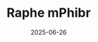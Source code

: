 ---  
layout: startup_page  
title: "Raphe mPhibr"  
id: "raphe.com"  
permalink: "/raphemphibrraphe.com06262025/"  
website: "https://www.raphe.com/"  
funding_round: "Series B"  
funding_amount: "$100M"  
investors: "General Catalyst, Think Investments"  
about: "Raphe mPhibr, co-founded by Vikash and Vivek Mishra, is an Indian drone startup focused on indigenous drone capabilities. The company develops and manufactures a variety of drones for defense and surveillance purposes, including models for operational swarm, high-altitude logistics, maritime patrol, and quick surveillance in complex terrain. They cater primarily to Indian government agencies, and are expanding into new markets."  
markets: "Defense, Aerospace, AI, Manufacturing"  
hq: "Noida, Uttar Pradesh, India"  
founded_year: "2017"  
linkedin: "https://in.linkedin.com/company/raphe-mphibr"  
twitter: "https://x.com/raphe_mphibr"  
instagram: ""  
facebook: "https://www.facebook.com/mPhibr"  
crunchbase: "https://www.crunchbase.com/organization/raphe-mphibr"  
pitchbook: ""  

date_display: "26-Jun-2025"  
date: "2025-06-26"

# SEO Optimization  
meta_title: "Raphe mPhibr - Series B Funding ($100M)"  
meta_description: "Raphe mPhibr, Raphe mPhibr, co-founded by Vikash and Vivek Mishra, is an Indian drone startup focused on indigenous drone capabilities. The company develops and man..."  
meta_keywords: "Raphe mPhibr, Defense, Aerospace, AI, Manufacturing, Series B funding"  
canonical_url: "https://startup.projectstartups.com/raphemphibrraphe.com06262025/"  
---